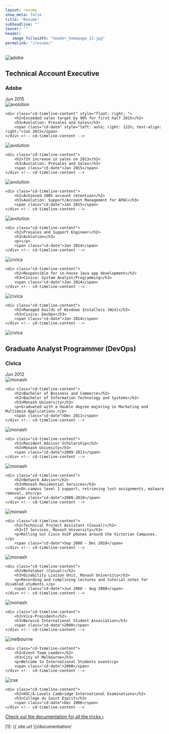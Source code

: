 ```yaml
---
layout: resume
show_meta: false
title: "Resume"
subheadline: ""
teaser: ""
header:
   image_fullwidth: "header_homepage_13.jpg"
permalink: "/resume/"
---
```

<section id="cd-timeline" class="cd-container">
<div class="cd-timeline-block">
	<div class="cd-timeline-img cd-adobe">
		<img src="/assets/img/cd-icon-adobe.svg" alt="adobe">
	</div> <!-- cd-timeline-img -->
	<div class="cd-timeline-content">
		<h2>Technical Account Executive</h2>
		<h3>Adobe</h3>
<!--
		<p>Specialising in Adobe Media Optimizer part of the Adobe Marketing Cloud.</p>
		<a href="#0" class="cd-read-more">Read more</a>
-->
		<span class="cd-date">Jun 2015</span>
	</div> <!-- cd-timeline-content -->
</div> <!-- cd-timeline-block -->

<div id="right-side" class="cd-timeline-block">
	<div class="cd-timeline-img cd-avolution">
		<img src="/assets/img/cd-icon-avolution.svg" alt="avolution">
	</div> <!-- cd-timeline-img -->

	<div class="cd-timeline-content" style="float: right; ">
		<h2>Exceeded sales target by 98% for first half 2015</h2>
		<h3>Avolution: Presales and Sales</h3>
		<span class="cd-date" style="left: auto; right: 122%; text-align: right;">Jun 2015</span>
	</div> <!-- cd-timeline-content -->
</div> <!-- cd-timeline-block -->

<div id="right-side" class="cd-timeline-block">
	<div class="cd-timeline-img cd-avolution">
		<img src="/assets/img/cd-icon-avolution.svg" alt="avolution">
	</div> <!-- cd-timeline-img -->

	<div class="cd-timeline-content">
		<h2>71% increase in sales on 2013</h2>
		<h3>Avolution: Presales and Sales</h3>
		<span class="cd-date">Jan 2015</span>
	</div> <!-- cd-timeline-content -->
</div> <!-- cd-timeline-block -->

<div id="right-side" class="cd-timeline-block">
	<div class="cd-timeline-img cd-avolution">
		<img src="/assets/img/cd-icon-avolution.svg" alt="avolution">
	</div> <!-- cd-timeline-img -->

	<div class="cd-timeline-content">
		<h2>Achieved 100% account retention</h2>
		<h3>Avolution: Support/Account Management for APAC</h3>
		<span class="cd-date">Jan 2015</span>
	</div> <!-- cd-timeline-content -->
</div> <!-- cd-timeline-block -->

<div class="cd-timeline-block">
	<div class="cd-timeline-img cd-avolution">
		<img src="/assets/img/cd-icon-avolution.svg" alt="avolution">
	</div> <!-- cd-timeline-img -->

	<div class="cd-timeline-content">
		<h2>Presales and Support Engineer</h2>
		<h3>Avolution</h3>
		<p></p>
		<span class="cd-date">Jan 2014</span>
	</div> <!-- cd-timeline-content -->
</div> <!-- cd-timeline-block -->

<div id="right-side" class="cd-timeline-block">
	<div class="cd-timeline-img cd-civica">
		<img src="/assets/img/cd-icon-civica.svg" alt="civica">
	</div> <!-- cd-timeline-img -->

	<div class="cd-timeline-content">
		<h2>Responsible for in-house Java app development</h2>
		<h3>Civica: System Analyst/Programming</h3>
		<span class="cd-date">Jan 2014</span>
	</div> <!-- cd-timeline-content -->
</div> <!-- cd-timeline-block -->

<div id="right-side" class="cd-timeline-block">
	<div class="cd-timeline-img cd-civica">
		<img src="/assets/img/cd-icon-civica.svg" alt="civica">
	</div> <!-- cd-timeline-img -->

	<div class="cd-timeline-content">
		<h2>Managed builds of Windows Installers (WiX)</h2>
		<h3>Civica: DevOps</h3>
		<span class="cd-date">Jan 2014</span>
	</div> <!-- cd-timeline-content -->
</div> <!-- cd-timeline-block -->

<div class="cd-timeline-block">
	<div class="cd-timeline-img cd-civica">
		<img src="/assets/img/cd-icon-civica.svg" alt="civica">
	</div> <!-- cd-timeline-img -->
<div class="cd-timeline-content">
		<h2>Graduate Analyst Programmer (DevOps)</h2>
		<h3>Civica</h3>
		<span class="cd-date">Jun 2012</span>
	</div> <!-- cd-timeline-content -->
</div> <!-- cd-timeline-block -->

<div class="cd-timeline-block">
	<div class="cd-timeline-img cd-monash">
		<img src="/assets/img/cd-icon-monash.png" alt="monash">
	</div> <!-- cd-timeline-img -->

	<div class="cd-timeline-content">
		<h2>Bachelor of Business and Commerce</h2>
		<h2>Bachelor of Information Technology and Systems</h2>
		<h3>Monash University</h3>
		<p>Graduated with a double degree majoring in Marketing and Multimeia Applications.</p>
		<span class="cd-date">Dec 2011</span>
	</div> <!-- cd-timeline-content -->
</div> <!-- cd-timeline-block -->

<div id="right-side" class="cd-timeline-block">
	<div class="cd-timeline-img cd-monash">
		<img src="/assets/img/cd-icon-monash.png" alt="monash">
	</div> <!-- cd-timeline-img -->

	<div class="cd-timeline-content">
		<h2>Resident Advisor Scholarship</h2>
		<h3>Monash Univesity</h3>
		<span class="cd-date">2009-2011</span>
	</div> <!-- cd-timeline-content -->
</div> <!-- cd-timeline-block -->

<div id="right-side" class="cd-timeline-block">
	<div class="cd-timeline-img cd-monash">
		<img src="/assets/img/cd-icon-monash.png" alt="monash">
	</div> <!-- cd-timeline-img -->

	<div class="cd-timeline-content">
		<h2>Network Advisor</h2>
		<h3>Monash Residential Services</h3>
		<p>On-campus level 1 support, retrieving lost assignments, malware removal, etc</p>
		<span class="cd-date">2008-2010</span>
	</div> <!-- cd-timeline-content -->
</div> <!-- cd-timeline-block -->

<div class="cd-timeline-block">
	<div class="cd-timeline-img cd-monash">
		<img src="/assets/img/cd-icon-monash.png" alt="monash">
	</div> <!-- cd-timeline-img -->

	<div class="cd-timeline-content">
		<h2>Technical Project Assistant (Casual)</h2>
		<h3>IT Services, Monash University</h3>
		<p>Rolling out Cisco VoIP phones around the Victorian Campuses.</p>
		<span class="cd-date">Sep 2008 - Dec 2010</span>
	</div> <!-- cd-timeline-content -->
</div> <!-- cd-timeline-block -->

<div class="cd-timeline-block">
	<div class="cd-timeline-img cd-monash">
		<img src="/assets/img/cd-icon-monash.png" alt="monash">
	</div> <!-- cd-timeline-img -->

	<div class="cd-timeline-content">
		<h2>Notetaker (Casual)</h2>
		<h3>Disability Liaison Unit, Monash University</h3>
		<p>Recording and complining lectures and tutorial notes for disabled students.</p>
		<span class="cd-date">Jun 2008 - Aug 2008</span>
	</div> <!-- cd-timeline-content -->
</div> <!-- cd-timeline-block -->

<div id="right-side" class="cd-timeline-block">
	<div class="cd-timeline-img cd-monash">
		<img src="/assets/img/cd-icon-monash.png" alt="monash">
	</div> <!-- cd-timeline-img -->

	<div class="cd-timeline-content">
		<h2>Vice-President</h2>
		<h3>Berwick International Student Association</h3>
		<span class="cd-date">2008</span>
	</div> <!-- cd-timeline-content -->
</div> <!-- cd-timeline-block -->

<div id="right-side" class="cd-timeline-block">
	<div class="cd-timeline-img cd-melbourne">
		<img src="/assets/img/cd-icon-melbourne.png" alt="melbourne">
	</div> <!-- cd-timeline-img -->

	<div class="cd-timeline-content">
		<h2>Event Team Leader</h2>
		<h3>City of Melbourne</h3>
		<p>Welcome to International Students event</p>
		<span class="cd-date">2008</span>
	</div> <!-- cd-timeline-content -->
</div> <!-- cd-timeline-block -->


<div class="cd-timeline-block">
	<div class="cd-timeline-img cd-cse">
		<img src="/assets/img/cd-icon-cse.png" alt="cse">
	</div> <!-- cd-timeline-img -->

	<div class="cd-timeline-content">
		<h2>HSC/A-Levels Cambridge International Examinations</h2>
		<h3>College du Saint Esprit</h3>
		<span class="cd-date">Dec 2006</span>
	</div> <!-- cd-timeline-content -->
</div> <!-- cd-timeline-block -->
<script src="http://ajax.googleapis.com/ajax/libs/jquery/1.11.0/jquery.min.js"></script>
<script src="/assets/js/main.js"></script> <!-- Resource jQuery -->

<a class="radius button small" href="{{ site.url }}/documentation/">Check out the documentation for all the tricks ›</a>


 [1]: {{ site.url }}/documentation/
